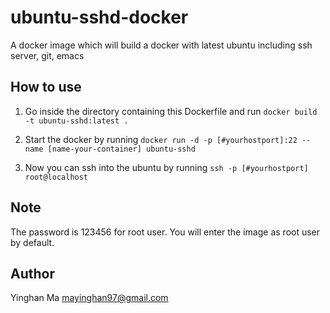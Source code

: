 # ubuntu-sshd-docker
A docker image which will build a docker with latest ubuntu including ssh server, git, emacs

## How to use
1. Go inside the directory containing this Dockerfile and 
run ```docker build -t ubuntu-sshd:latest .```

2. Start the docker by running 
```docker run -d -p [#yourhostport]:22 --name [name-your-container] ubuntu-sshd```

3. Now you can ssh into the ubuntu by running ```ssh -p [#yourhostport] root@localhost```

## Note
The password is 123456 for root user. You will enter the image as root user by default. 

## Author
Yinghan Ma 
mayinghan97@gmail.com
